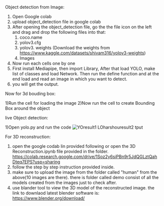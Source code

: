 Object detection from Image:

1) Open Google colab 
2) upload object_detection file in google colab
3) After opening the object_detection file, go the the file
   icon on the left and drag and drop the following files into that:
	1) coco.name
	2) yolov3.cfg
	3) yolov3. weights (Download the weights from https://www.kaggle.com/datasets/shivam316/yolov3-weights)
	4) Images
4) Now run each cells one by one
5) First install Mediapipe, then import Library, After that load YOLO,
   make list of classes and load Network. Then run the define function and at the
   end load and read an image in which you want to detect.
6) you will get the output.

Now for 3d bouding box:

1)Run the cell for loading the image
2)Now run the cell to create Bounding Box around the object


live Object detection:

1)Open yolo.py and run the code 
 ![YO![result1](https://user-images.githubusercontent.com/87551646/166852890-75358cc8-d258-4dd9-b5ba-d4c0d352ba40.png)
LOharshou![result2](https://user-images.githubusercontent.com/87551646/166852895-b66d4424-cf82-412a-a326-024d14868c78.png)
tput](https://user-images.githubusercontent.com/87551646/166852866-c1c98255-0192-4ad9-a867-f88aa54396b2.png)

 For 3D reconstruction:
 1. open the google codab lin provided following or open the 3D Reconstruction.ipynb file provided in the folder. 
 https://colab.research.google.com/drive/1Soz2y6siPBn9r5JdQGLztQahDteq7EPS?usp=sharing
 2. follow the step by step instruction provided inside.
 3. make sure to upload the image from the folder called "human" from the above(10 images are there).
    there is folder called demo consist of all the models created from the images just to check after.
 4. use blander tool to view the 3D model of the reconstructed image.
 the link to downlaod latest blender software is: https://www.blender.org/download/
